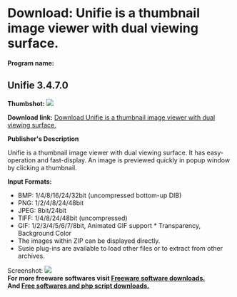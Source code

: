 # Download: Unifie is a thumbnail image viewer with dual viewing surface.

**Program name:**

## Unifie 3.4.7.0

  
**Thumbshot:** ![](http://www.freewarefiles.com/screenshot/unifie_md.jpg)   
  
**Download link:** [Download Unifie is a thumbnail image viewer with dual viewing surface.](http://freesoftwares.boysofts.com/Unifie_program_83533.html)  
  


**Publisher's Description**  
  


Unifie is a thumbnail image viewer with dual viewing surface. It has easy-operation and fast-display. An image is previewed quickly in popup window by clicking a thumbnail. 

**Input Formats:**

  * BMP: 1/4/8/16/24/32bit (uncompressed bottom-up DIB) 
  * PNG: 1/2/4/8/24/48bit 
  * JPEG: 8bit/24bit 
  * TIFF: 1/4/8/24/48bit (uncompressed) 
  * GIF: 1/2/3/4/5/6/7/8bit, Animated GIF support * Transparency, Background Color 
  * The images within ZIP can be displayed directly. 
  * Susie plug-ins are available to load other files or to extract from other archives. 

  
  
Screenshot: ![](http://www.freewarefiles.com/screenshot/unifie.jpg)   
**For more freeware softwares visit [Freeware software downloads.](http://freesoftwares.boysofts.com/)**   
**And [Free softwares and php script downloads.](http://www.boysofts.com/)**
